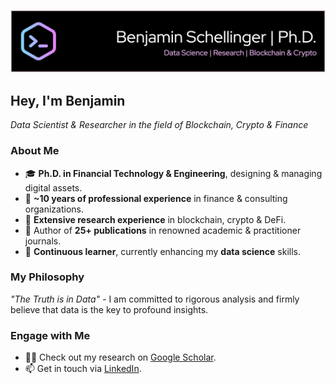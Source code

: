 ![Header](./github-header-image4.png)

## Hey, I'm Benjamin 

*Data Scientist & Researcher in the field of Blockchain, Crypto & Finance*</i></h3>

###  About Me
- 🎓 **Ph.D. in Financial Technology & Engineering**, designing & managing digital assets.
- 🏦 **~10 years of professional experience** in finance & consulting organizations.
- 🔗 **Extensive research experience** in blockchain, crypto & DeFi.
- 📝 Author of **25+ publications** in renowned academic & practitioner journals.
- 🧠 **Continuous learner**, currently enhancing my **data science** skills.

### My Philosophy <br>
*"The Truth is in Data" -* I am committed to rigorous analysis and firmly believe that data is the key to profound insights.
<!--
### 🎯 My Goal <br>
To shape the future of **Finance & Technology** through data science & research, enabling data-driven decision-making & fostering innovation.
-->
### Engage with Me
- 👨‍🔬 Check out my research on [Google Scholar](https://scholar.google.com/citations?user=c71Xi4IAAAAJ&hl=de).
- 📫 Get in touch via [LinkedIn](https://www.linkedin.com/in/benjaminschellinger/).

<!--
### Hi there 👋

**bennyocean/bennyocean** is a ✨ _special_ ✨ repository because its `README.md` (this file) appears on your GitHub profile.

Here are some ideas to get you started:

- 🔭 I’m currently working on ...
- 🌱 I’m currently learning ...
- 👯 I’m looking to collaborate on ...
- 🤔 I’m looking for help with ...
- 💬 Ask me about ...
- 📫 How to reach me: ...
- 😄 Pronouns: ...
- ⚡ Fun fact: ...
-->
